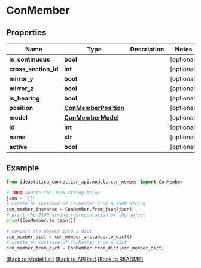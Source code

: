 # ConMember


## Properties

Name | Type | Description | Notes
------------ | ------------- | ------------- | -------------
**is_continuous** | **bool** |  | [optional] 
**cross_section_id** | **int** |  | [optional] 
**mirror_y** | **bool** |  | [optional] 
**mirror_z** | **bool** |  | [optional] 
**is_bearing** | **bool** |  | [optional] 
**position** | [**ConMemberPosition**](ConMemberPosition.md) |  | [optional] 
**model** | [**ConMemberModel**](ConMemberModel.md) |  | [optional] 
**id** | **int** |  | [optional] 
**name** | **str** |  | [optional] 
**active** | **bool** |  | [optional] 

## Example

```python
from ideastatica_connection_api.models.con_member import ConMember

# TODO update the JSON string below
json = "{}"
# create an instance of ConMember from a JSON string
con_member_instance = ConMember.from_json(json)
# print the JSON string representation of the object
print(ConMember.to_json())

# convert the object into a dict
con_member_dict = con_member_instance.to_dict()
# create an instance of ConMember from a dict
con_member_from_dict = ConMember.from_dict(con_member_dict)
```
[[Back to Model list]](../README.md#documentation-for-models) [[Back to API list]](../README.md#documentation-for-api-endpoints) [[Back to README]](../README.md)


